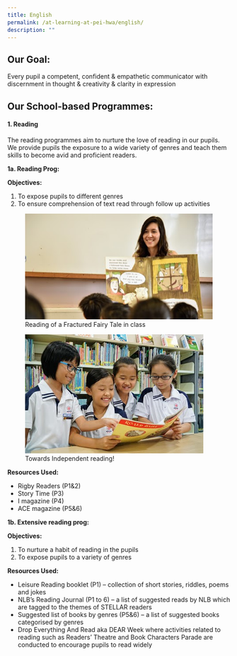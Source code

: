 ```yaml
---
title: English
permalink: /at-learning-at-pei-hwa/english/
description: ""
---
```

## **Our Goal:**  

Every pupil a competent, confident & empathetic communicator with discernment in thought & creativity & clarity in expression

  

## Our School-based Programmes:

#### 1.  Reading

The reading programmes aim to nurture the love of reading in our pupils. We provide pupils the exposure to a wide variety of genres and teach them skills to become avid and proficient readers.

**1a. Reading Prog:**  

**Objectives:**

1.  To expose pupils to different genres
2.  To ensure comprehension of text read through follow up activities


<figure>
<img src="/images/Reading%20fratured%20fairy%20tale%20in%20class.jpg">
<figcaption>Reading of a Fractured Fairy Tale in class</figcaption>
</figure>

<figure>
<img src="/images/Towards%20independent%20reading.jpg">
<figcaption>Towards Independent reading!</figcaption>
</figure>

**Resources Used:**

*   Rigby Readers (P1&2)
*   Story Time (P3)
*   I magazine (P4)
*   ACE magazine (P5&6)

**1b. Extensive reading prog:**

**Objectives:** 

1.  To nurture a habit of reading in the pupils
2.  To expose pupils to a variety of genres

  

**Resources Used:**  
  

*   Leisure Reading booklet (P1) – collection of short stories, riddles, poems and jokes
*   NLB’s Reading Journal (P1 to 6) – a list of suggested reads by NLB which are tagged to the themes of STELLAR readers
*   Suggested list of books by genres (P5&6) – a list of suggested books categorised by genres
*   Drop Everything And Read aka DEAR Week where activities related to reading such as Readers’ Theatre and Book Characters Parade are conducted to encourage pupils to read widely